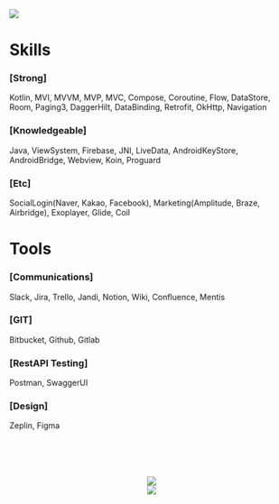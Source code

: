 <div align=start>

  <img src="https://capsule-render.vercel.app/api?type=wave&color=auto&height=300&section=header&text=Welcome%20To%20SSY's%20Git!&fontSize=80" />
</div>
<div align=start>
	<h1>Skills</h1>
	<h3>[Strong]</h3>
	<p>Kotlin, MVI, MVVM, MVP, MVC, Compose, Coroutine, Flow, DataStore, Room, Paging3, DaggerHilt, DataBinding, Retrofit, OkHttp, Navigation</p>
	<h3>[Knowledgeable]</h3>
	<p>Java, ViewSystem, Firebase, JNI, LiveData, AndroidKeyStore, AndroidBridge, Webview, Koin, Proguard</p>
	<h3>[Etc]</h3>
	<p>SocialLogin(Naver, Kakao, Facebook), Marketing(Amplitude, Braze, Airbridge), Exoplayer, Glide, Coil</p>
	<h1>Tools</h1>
	<h3>[Communications]</h3>
	<p>Slack, Jira, Trello, Jandi, Notion, Wiki, Confluence, Mentis</p>
	<h3>[GIT]</h3>
	<p>Bitbucket, Github, Gitlab</p>
	<h3>[RestAPI Testing]</h3>
	<p>Postman, SwaggerUI</p>
	<h3>[Design]</h3>
	<p>Zeplin, Figma</p>
</div>
<br>
<br>
<div align=center>
	<br>
	<br>
	<img src="https://github-readme-stats.vercel.app/api/top-langs/?username=squart300kg&layout=compact">
	<br>
	<img src="https://github-readme-stats.vercel.app/api?username=squart300kg&show_icons=true">
	<br>
</div>

